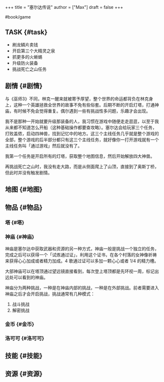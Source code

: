 +++
title = "塞尔达传说"
author = ["Max"]
draft = false
+++

\#book/game


## TASK {#task}

-   刷龙鳞片卖钱
-   开启第三个大精灵之泉
-   抓更多的火蜥蜴
-   升级防火装备
-   挑战死亡之山任务


## 剧情 {#剧情}

与《巫师3》不同，林克一醒来就被寄予厚望，整个世界的命运都背负在林克身上，这种一个英雄拯救全世界的故事不免有些俗套。后期不断的开启灯塔，打通神庙，有时候不免会觉得重复。偶尔遇到一些有挑战性多问题，乐趣才会出现。

我不是那种一开始就要升级那装备的人，我习惯在游戏中随便走走逛逛，以至于我从来都不知道怎么开船（这种基础操作都要查攻略）。塞尔达会给玩家三个任务，打败盖侬，启动四神兽，找到记忆中的地方。这三个主线任务几乎就是整个游戏的全部，整个游戏的后半部分都只有这三个主线任务，就好像你一打开游戏就有一个主线任务叫「通过游戏」然后就没有了。

我第一个任务是开启所有的灯塔，获取整个地图信息，然后开始解放四大神兽。

再挑战死亡之山时，我没有走大路，而是从侧面爬上了山顶，直接到了奥斯丁桥，但此时并没有触发剧情。


## 地图 {#地图}


## 物品 {#物品}


### 塔 {#塔}


### 神庙 {#神庙}

神庙是塞尔达中获取武器和资源的另一种方式，神庙一般是挑战一个独立的任务，完成之后可以获得一个「试炼通过证」，利用这个证书，在各个村落的女神像祈祷来获得心心加成或者精力加成。4 歌通过证可以多加一颗心心或者 1/4 的精力槽。

大部神庙可以在塔顶通过望远镜直接看到，每次登上塔顶都是先环视一周，标记出远处可以看到的神庙。

神庙分为两种挑战，一种是在神庙内部的挑战，一种是在外部挑战。前者需要进入神庙之后才会开启挑战，挑战通常有几种模式：

1.  战斗挑战
2.  解密挑战


### 金币 {#金币}


### 洛可可 {#洛可可}


## 技能 {#技能}


## 资源 {#资源}
